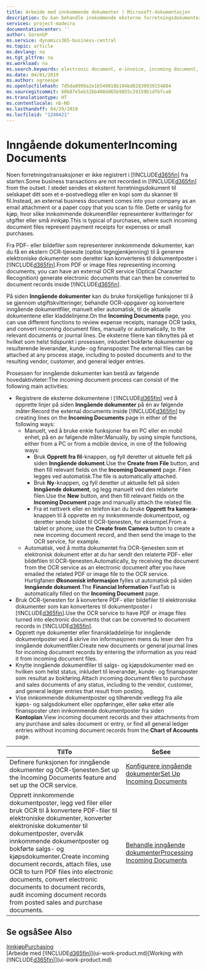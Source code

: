 ```yaml
---
title: Arbeide med innkommende dokumenter | Microsoft-dokumentasjon
description: Du kan behandle innkommende eksterne forretningsdokumenter, for eksempel kvitteringer eller PDF-filer, behandle OCR-oppgaver og konvertere filer til elektroniske dokumenter og poster.
services: project-madeira
documentationcenter: ''
author: SorenGP
ms.service: dynamics365-business-central
ms.topic: article
ms.devlang: na
ms.tgt_pltfrm: na
ms.workload: na
ms.search.keywords: electronic document, e-invoice, incoming document, OCR, ecommerce, document exchange, import invoice
ms.date: 04/01/2019
ms.author: sgroespe
ms.openlocfilehash: 7d5da0999a2e1b549018b104bd02830939154884
ms.sourcegitcommit: 60b87e5eb32bb408dd65b9855c29159b1dfbfca8
ms.translationtype: HT
ms.contentlocale: nb-NO
ms.lasthandoff: 04/29/2019
ms.locfileid: "1240421"
---
```

# <a name="incoming-documents"></a><span data-ttu-id="f888a-103">Inngående dokumenter</span><span class="sxs-lookup"><span data-stu-id="f888a-103">Incoming Documents</span></span>
<span data-ttu-id="f888a-104">Noen forretningstransaksjoner er ikke registrert i [!INCLUDE[d365fin](includes/d365fin_md.md)] fra starten.</span><span class="sxs-lookup"><span data-stu-id="f888a-104">Some business transactions are not recorded in [!INCLUDE[d365fin](includes/d365fin_md.md)] from the outset.</span></span> <span data-ttu-id="f888a-105">I stedet sendes et eksternt forretningsdokument til selskapet ditt som et e-postvedlegg eller en kopi som du skanner til fil.</span><span class="sxs-lookup"><span data-stu-id="f888a-105">Instead, an external business document comes into your company as an email attachment or a paper copy that you scan to file.</span></span> <span data-ttu-id="f888a-106">Dette er vanlig for kjøp, hvor slike innkommende dokumentfiler representerer kvitteringer for utgifter eller små innkjøp.</span><span class="sxs-lookup"><span data-stu-id="f888a-106">This is typical of purchases, where such incoming document files represent payment receipts for expenses or small purchases.</span></span>

<span data-ttu-id="f888a-107">Fra PDF- eller bildefiler som representerer innkommende dokumenter, kan du få en ekstern OCR-tjeneste (optisk tegngjenkjenning) til å generere elektroniske dokumenter som deretter kan konverteres til dokumentposter i [!INCLUDE[d365fin](includes/d365fin_md.md)].</span><span class="sxs-lookup"><span data-stu-id="f888a-107">From PDF or image files representing incoming documents, you can have an external OCR service (Optical Character Recognition) generate electronic documents that can then be converted to document records inside [!INCLUDE[d365fin](includes/d365fin_md.md)].</span></span>

<span data-ttu-id="f888a-108">På siden **Inngående dokumenter** kan du bruke forskjellige funksjoner til å se gjennom utgiftskvitteringer, behandle OCR-oppgaver og konvertere inngående dokumentfiler, manuelt eller automatisk, til de aktuelle dokumentene eller kladdelinjene.</span><span class="sxs-lookup"><span data-stu-id="f888a-108">On the **Incoming Documents** page, you can use different functions to review expense receipts, manage OCR tasks, and convert incoming document files, manually or automatically, to the relevant documents or journal lines.</span></span> <span data-ttu-id="f888a-109">De eksterne filene kan tilknyttes på et hvilket som helst tidspunkt i prosessen, inkludert bokførte dokumenter og resulterende leverandør, kunde- og finansposter.</span><span class="sxs-lookup"><span data-stu-id="f888a-109">The external files can be attached at any process stage, including to posted documents and to the resulting vendor, customer, and general ledger entries.</span></span>

<span data-ttu-id="f888a-110">Prosessen for inngående dokumenter kan bestå av følgende hovedaktiviteter:</span><span class="sxs-lookup"><span data-stu-id="f888a-110">The incoming document process can consist of the following main activities:</span></span>

* <span data-ttu-id="f888a-111">Registrere de eksterne dokumentene i [!INCLUDE[d365fin](includes/d365fin_md.md)] ved å opprette linjer på siden **Inngående dokumenter** på én av følgende måter:</span><span class="sxs-lookup"><span data-stu-id="f888a-111">Record the external documents inside [!INCLUDE[d365fin](includes/d365fin_md.md)] by creating lines on the **Incoming Documents** page in either of the following ways:</span></span>
  * <span data-ttu-id="f888a-112">Manuelt, ved å bruke enkle funksjoner fra en PC eller en mobil enhet, på en av følgende måter:</span><span class="sxs-lookup"><span data-stu-id="f888a-112">Manually, by using simple functions, either from a PC or from a mobile device, in one of the following ways:</span></span>
    * <span data-ttu-id="f888a-113">Bruk **Opprett fra fil**-knappen, og fyll deretter ut aktuelle felt på siden **Inngående dokument**.</span><span class="sxs-lookup"><span data-stu-id="f888a-113">Use the **Create from File** button, and then fill relevant fields on the **Incoming Document** page.</span></span> <span data-ttu-id="f888a-114">Filen legges ved automatisk.</span><span class="sxs-lookup"><span data-stu-id="f888a-114">The file is automatically attached.</span></span>  
    * <span data-ttu-id="f888a-115">Bruk **Ny**-knappen, og fyll deretter ut aktuelle felt på siden **Inngående dokument**, og legg manuelt ved den relaterte filen.</span><span class="sxs-lookup"><span data-stu-id="f888a-115">Use the **New** button, and then fill relevant fields on the **Incoming Document** page and manually attach the related file.</span></span>
    * <span data-ttu-id="f888a-116">Fra et nettverk eller en telefon kan du bruke **Opprett fra kamera**-knappen til å opprette en ny innkommende dokumentpost, og deretter sende bildet til OCR-tjenesten, for eksempel.</span><span class="sxs-lookup"><span data-stu-id="f888a-116">From a tablet or phone, use the **Create from Camera** button to create a new incoming document record, and then send the image to the OCR service, for example.</span></span>
  * <span data-ttu-id="f888a-117">Automatisk, ved å motta dokumentet fra OCR-tjenesten som et elektronisk dokument etter at du har sendt den relaterte PDF- eller bildefilen til OCR-tjenesten.</span><span class="sxs-lookup"><span data-stu-id="f888a-117">Automatically, by receiving the document from the OCR service as an electronic document after you have emailed the related PDF or image file to the OCR service.</span></span> <span data-ttu-id="f888a-118">Hurtigfanen **Økonomisk informasjon** fylles ut automatisk på siden **Inngående dokument**.</span><span class="sxs-lookup"><span data-stu-id="f888a-118">The **Financial Information** FastTab is automatically filled on the **Incoming Document** page.</span></span>
* <span data-ttu-id="f888a-119">Bruk OCR-tjenesten for å konvertere PDF- eller bildefiler til elektroniske dokumenter som kan konverteres til dokumentposter i [!INCLUDE[d365fin](includes/d365fin_md.md)].</span><span class="sxs-lookup"><span data-stu-id="f888a-119">Use the OCR service to have PDF or image files turned into electronic documents that can be converted to document records in [!INCLUDE[d365fin](includes/d365fin_md.md)].</span></span>
* <span data-ttu-id="f888a-120">Opprett nye dokumenter eller finanskladdelinje for inngående dokumentposter ved å skrive inn informasjonen mens du leser den fra inngående dokumentfiler.</span><span class="sxs-lookup"><span data-stu-id="f888a-120">Create new documents or general journal lines for incoming document records by entering the information as you read it from incoming document files.</span></span>
* <span data-ttu-id="f888a-121">Knytte inngående dokumentfiler til salgs- og kjøpsdokumenter med en hvilken som helst status, inkludert til leverandør, kunde- og finansposter som resultat av bokføring.</span><span class="sxs-lookup"><span data-stu-id="f888a-121">Attach incoming document files to purchase and sales documents of any status, including to the vendor, customer, and general ledger entries that result from posting.</span></span>
* <span data-ttu-id="f888a-122">Vise innkommende dokumentposter og tilhørende vedlegg fra alle kjøps- og salgsdokument eller oppføringer, eller søke etter alle finansposter uten innkommende dokumentposter fra siden **Kontoplan**.</span><span class="sxs-lookup"><span data-stu-id="f888a-122">View incoming document records and their attachments from any purchase and sales document or entry, or find all general ledger entries without incoming document records from the **Chart of Accounts** page.</span></span>

| <span data-ttu-id="f888a-123">Til</span><span class="sxs-lookup"><span data-stu-id="f888a-123">To</span></span> | <span data-ttu-id="f888a-124">Se</span><span class="sxs-lookup"><span data-stu-id="f888a-124">See</span></span> |
| --- | --- |
| <span data-ttu-id="f888a-125">Definere funksjonen for inngående dokumenter og OCR-tjenesten.</span><span class="sxs-lookup"><span data-stu-id="f888a-125">Set up the Incoming Documents feature and set up the OCR service.</span></span> |[<span data-ttu-id="f888a-126">Konfigurere inngående dokumenter</span><span class="sxs-lookup"><span data-stu-id="f888a-126">Set Up Incoming Documents</span></span>](across-how-setup-income-documents.md) |
| <span data-ttu-id="f888a-127">Opprett innkommende dokumentposter, legg ved filer eller bruk OCR til å konvertere PDF-filer til elektroniske dokumenter, konverter elektroniske dokumenter til dokumentposter, overvåk innkommende dokumentposter og bokførte salgs- og kjøpsdokumenter.</span><span class="sxs-lookup"><span data-stu-id="f888a-127">Create incoming document records, attach files, use OCR to turn PDF files into electronic documents, convert electronic documents to document records, audit incoming document records from posted sales and purchase documents.</span></span> |[<span data-ttu-id="f888a-128">Behandle inngående dokumenter</span><span class="sxs-lookup"><span data-stu-id="f888a-128">Processing Incoming Documents</span></span>](across-process-income-documents.md) |

## <a name="see-also"></a><span data-ttu-id="f888a-129">Se også</span><span class="sxs-lookup"><span data-stu-id="f888a-129">See Also</span></span>
[<span data-ttu-id="f888a-130">Innkjøp</span><span class="sxs-lookup"><span data-stu-id="f888a-130">Purchasing</span></span>](purchasing-manage-purchasing.md)  
<span data-ttu-id="f888a-131">[Arbeide med [!INCLUDE[d365fin](includes/d365fin_md.md)]](ui-work-product.md)</span><span class="sxs-lookup"><span data-stu-id="f888a-131">[Working with [!INCLUDE[d365fin](includes/d365fin_md.md)]](ui-work-product.md)</span></span>
